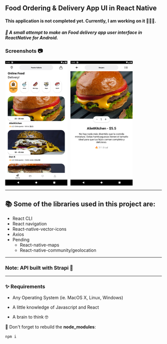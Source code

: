 ## Food Ordering & Delivery App UI in React Native 



#### This application is not completed yet. Currently, I am working on it 👷🏾‍♂️.


##### 📱 A small attempt to make an Food delivery app user interface in ReactNative for Android.



### Screenshots 📷

<div style="display: flex">
<img src="assets/homescreen.png" alt="homeScreen" width="200" height="400" style="margin-right: 10px">

<img src="assets/detailscreen.png" alt="homeScreen" width="200" height="400">
</div>

____


## 📚 Some of the libraries used in this project are:
- React CLI
- React navigation
- React-native-vector-icons
- Axios
- Pending
    - React-native-maps
    - React-native-community/geolocation

___

### Note: API built with Strapi 🚀
___

### ✨ Requirements 
- Any Operating System (ie. MacOS X, Linux, Windows)

- A little knowledge of Javascript and React
- A brain to think 🤓


🚧 Don't forget to rebuild the **node_modules**:

```
npm i
```